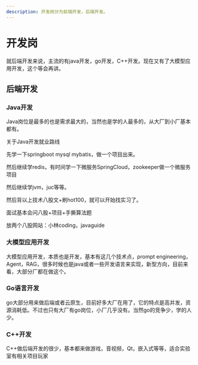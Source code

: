 ```yaml
---
description: 开发岗分为前端开发，后端开发。
---
```


# 开发岗

就后端开发来说，主流的有java开发，go开发，C++开发。现在又有了大模型应用开发，这个等会再讲。



## 后端开发

### Java开发

Java岗位是最多的也是需求最大的，当然也是学的人最多的，从大厂到小厂基本都有。

关于Java开发就业路线

先学一下springboot mysql mybatis，做一个项目出来。

然后继续学redis，有时间学一下微服务SpringCloud，zookeeper做一个微服务项目

然后继续学jvm，juc等等。

然后背以上技术八股文+刷hot100，就可以开始找实习了。

面试基本会问八股+项目+手撕算法题

放两个八股网站：小林coding，javaguide



### 大模型应用开发

大模型应用开发，本质也是开发，基本有这几个技术点，prompt engineering，Agent，RAG，很多时候也是java或者一些开发语言来实现，新型方向，目前来看，大部分厂都在做这个。



### Go语言开发

go大部分用来做后端或者云原生，目前好多大厂在用了，它的特点是高并发，资源消耗低。不过也只有大厂有go岗位，小厂几乎没有。当然go的竞争少，学的人少。

### C++开发

C++做后端开发的很少，基本都来做游戏，音视频，Qt，嵌入式等等，适合实验室有相关项目玩家
